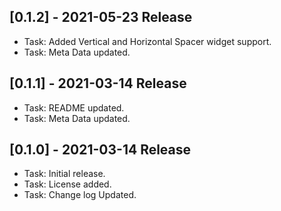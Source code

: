 ## [0.1.2] - 2021-05-23 Release
* Task: Added Vertical and Horizontal Spacer widget support.
* Task: Meta Data updated.

## [0.1.1] - 2021-03-14 Release
* Task: README updated.
* Task: Meta Data updated.

## [0.1.0] - 2021-03-14 Release
* Task: Initial release.
* Task: License added.
* Task: Change log Updated.
